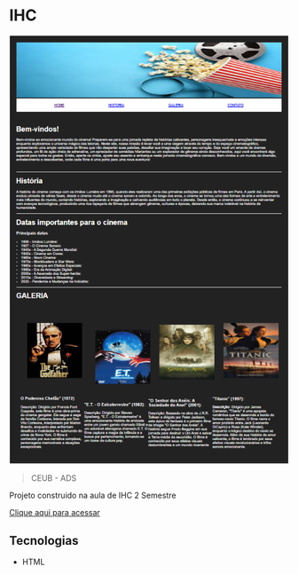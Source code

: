 # IHC
![preview](./preview.png)

  >CEUB - ADS

Projeto construido na aula de IHC 2 Semestre

[Clique aqui para acessar](https://Laloonn.github.io/nlw)

## Tecnologias
- HTML



